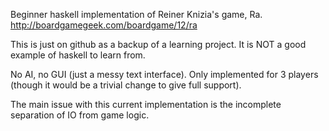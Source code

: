 Beginner haskell implementation of Reiner Knizia's game, Ra.
http://boardgamegeek.com/boardgame/12/ra

This is just on github as a backup of a learning project.  It is NOT a good example of haskell to learn from.

No AI, no GUI (just a messy text interface).  Only implemented for 3 players (though it would be a trivial change to give full support).

The main issue with this current implementation is the incomplete separation of IO from game logic.


